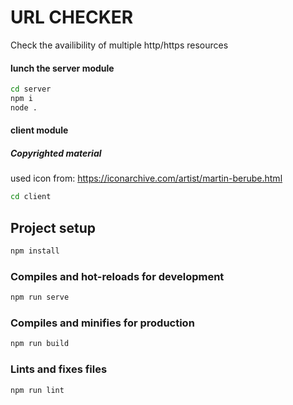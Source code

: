 # URL CHECKER
Check the availibility of multiple http/https resources

#### lunch the server module

```bash
cd server
npm i
node .
```

#### client module
##### Copyrighted material 

used icon from: https://iconarchive.com/artist/martin-berube.html

```bash
cd client
```

## Project setup
```bash
npm install
```

### Compiles and hot-reloads for development
```bash
npm run serve
```

### Compiles and minifies for production
```bash
npm run build
```

### Lints and fixes files
```bash
npm run lint
```
